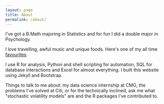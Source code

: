```yaml
---
layout: page
title: About
permalink: /about/
---
```

  I've got a B.Math majoring in Statistics and for fun I did a double major in Psychology. 
  
  I love travelling, awful music and unique foods. Here's one of my all time <a href=" https://www.youtube.com/watch?v=iq_d8VSM0nw">favourites</a>.
  
  I use R for analysis, Python and shell scripting for automation, SQL for database interactions and Excel for almost everything. I built this website using Jekyll and Bootstrap.
  
  Things to talk to me about: my data science internship at CMG, the problems I've solved at Citi, or for the technically inclined, ask me what "stochastic volatility models" are and the R packages I've contributed to.
